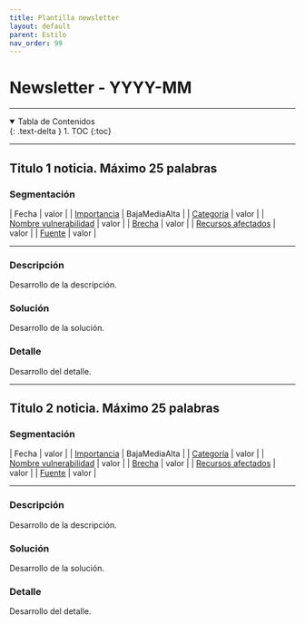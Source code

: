 ```yaml
---
title: Plantilla newsletter
layout: default
parent: Estilo
nav_order: 99
---
```


# Newsletter - YYYY-MM

---

<details open markdown="block">
  <summary>Tabla de Contenidos</summary>
  {: .text-delta }
1. TOC
{:toc}
</details>

---

## Titulo 1 noticia. Máximo 25 palabras

### Segmentación

| Fecha                          | valor |
| [Importancia](/refs/ciber/importancia/)                     | <label class="label label-blue">Baja</label><label class="label label-yellow">Media</label><label class="label label-red">Alta</label> | 
| [Categoría](/refs/ciber/categorias/)                      | valor |
| [Nombre vulnerabilidad](/refs/ciber/vulnerabilidades/)    | valor |
| [Brecha](/refs/ciber/brechas/)                          | valor |
| [Recursos afectados](/refs/ciber/recursos-afectados/)                          | valor |
| [Fuente](/refs/ciber/fuentes/)                              | valor | 

---

### Descripción
Desarrollo de la descripción.
### Solución
Desarrollo de la solución.
### Detalle
Desarrollo del detalle.


---


## Titulo 2 noticia. Máximo 25 palabras

### Segmentación

| Fecha                          | valor |
| [Importancia](/refs/ciber/importancia/)                     | <label class="label label-blue">Baja</label><label class="label label-yellow">Media</label><label class="label label-red">Alta</label> | 
| [Categoría](/refs/ciber/categorias/)                      | valor |
| [Nombre vulnerabilidad](/refs/ciber/vulnerabilidades/)    | valor |
| [Brecha](/refs/ciber/brechas/)                          | valor |
| [Recursos afectados](/refs/ciber/recursos-afectados/)                          | valor |
| [Fuente](/refs/ciber/fuentes/)                              | valor | 

---

### Descripción
Desarrollo de la descripción.
### Solución
Desarrollo de la solución.
### Detalle
Desarrollo del detalle.


